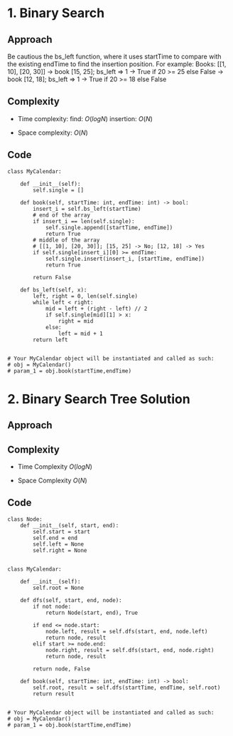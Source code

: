 # 1. Binary Search

## Approach
<!-- Describe your approach to solving the problem. -->
Be cautious the bs_left function, where it uses startTime to compare with the existing endTime to find the insertion position.
For example:
Books: [[1, 10], [20, 30]]
-> book [15, 25]; bs_left => 1 -> True if 20 >= 25 else False
-> book [12, 18]; bs_left => 1 -> True if 20 >= 18 else False


## Complexity
- Time complexity:
    find: $O(logN)$
    insertion: $O(N)$

- Space complexity:
    $O(N)$

## Code
```python3 []
class MyCalendar:

    def __init__(self):
        self.single = []

    def book(self, startTime: int, endTime: int) -> bool:
        insert_i = self.bs_left(startTime)
        # end of the array
        if insert_i == len(self.single):
            self.single.append([startTime, endTime])
            return True
        # middle of the array
        # [[1, 10], [20, 30]]; [15, 25] -> No; [12, 18] -> Yes
        if self.single[insert_i][0] >= endTime:
            self.single.insert(insert_i, [startTime, endTime])
            return True
        
        return False
    
    def bs_left(self, x):
        left, right = 0, len(self.single)
        while left < right:
            mid = left + (right - left) // 2
            if self.single[mid][1] > x:
                right = mid
            else:
                left = mid + 1
        return left


# Your MyCalendar object will be instantiated and called as such:
# obj = MyCalendar()
# param_1 = obj.book(startTime,endTime)
```

# 2. Binary Search Tree Solution

## Approach


## Complexity
- Time Complexity
    $O(logN)$

- Space Complexity
    $O(N)$

## Code
```python3 []
class Node:
    def __init__(self, start, end):
        self.start = start
        self.end = end
        self.left = None
        self.right = None


class MyCalendar:

    def __init__(self):
        self.root = None
    
    def dfs(self, start, end, node):
        if not node:
            return Node(start, end), True
        
        if end <= node.start:
            node.left, result = self.dfs(start, end, node.left)
            return node, result
        elif start >= node.end:
            node.right, result = self.dfs(start, end, node.right)
            return node, result
        
        return node, False

    def book(self, startTime: int, endTime: int) -> bool:
        self.root, result = self.dfs(startTime, endTime, self.root)
        return result


# Your MyCalendar object will be instantiated and called as such:
# obj = MyCalendar()
# param_1 = obj.book(startTime,endTime)
```
